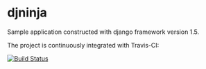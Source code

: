 djninja
=======

Sample application constructed with django framework version 1.5.

The project is continuously integrated with Travis-CI:

[![Build Status](https://travis-ci.org/tkoomzaaskz/djninja.png?branch=master)](https://travis-ci.org/tkoomzaaskz/djninja)
